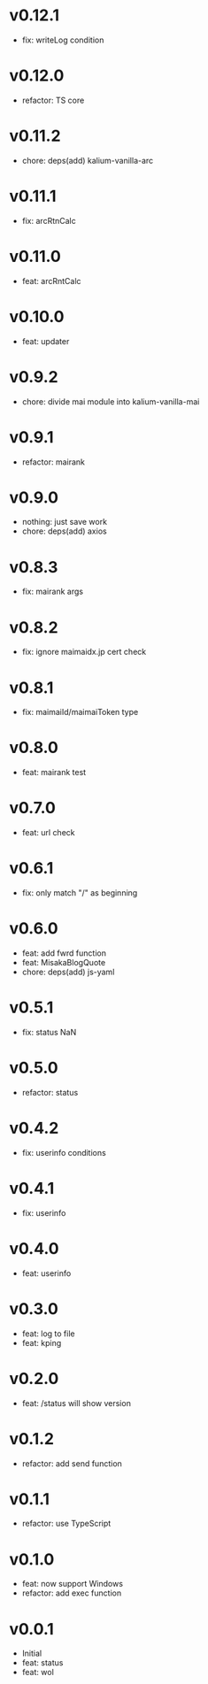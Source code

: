 # v0.12.1
- fix: writeLog condition

# v0.12.0
- refactor: TS core

# v0.11.2
- chore: deps(add) kalium-vanilla-arc

# v0.11.1
- fix: arcRtnCalc

# v0.11.0
- feat: arcRntCalc

# v0.10.0
- feat: updater

# v0.9.2
- chore: divide mai module into kalium-vanilla-mai

# v0.9.1
- refactor: mairank

# v0.9.0
- nothing: just save work
- chore: deps(add) axios

# v0.8.3
- fix: mairank args

# v0.8.2
- fix: ignore maimaidx.jp cert check

# v0.8.1
- fix: maimaiId/maimaiToken type

# v0.8.0
- feat: mairank test

# v0.7.0
- feat: url check

# v0.6.1
- fix: only match "/" as beginning

# v0.6.0
- feat: add fwrd function
- feat: MisakaBlogQuote
- chore: deps(add) js-yaml

# v0.5.1
- fix: status NaN

# v0.5.0
- refactor: status

# v0.4.2
- fix: userinfo conditions

# v0.4.1
- fix: userinfo

# v0.4.0
- feat: userinfo

# v0.3.0
- feat: log to file
- feat: kping

# v0.2.0
- feat: /status will show version

# v0.1.2
- refactor: add send function

# v0.1.1
- refactor: use TypeScript

# v0.1.0
- feat: now support Windows
- refactor: add exec function

# v0.0.1
- Initial
- feat: status
- feat: wol
